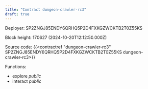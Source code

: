 ```yaml
---
title: "Contract dungeon-crawler-rc3"
draft: true
---
```

Deployer: SP2ZNGJ85ENDY6QRHQ5P2D4FXKGZWCKTB2T0Z55KS


 



Block height: 170627 (2024-10-20T12:12:50.000Z)

Source code: {{<contractref "dungeon-crawler-rc3" SP2ZNGJ85ENDY6QRHQ5P2D4FXKGZWCKTB2T0Z55KS dungeon-crawler-rc3>}}

Functions:

* explore _public_
* interact _public_
